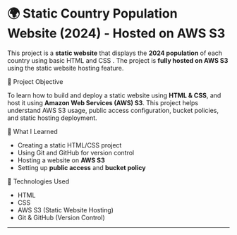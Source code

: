 
# 🌍 Static Country Population Website (2024) - Hosted on AWS S3

This project is a **static website** that displays the **2024 population** of each country using basic HTML and CSS . The project is **fully hosted on AWS S3** using the static website hosting feature.

📌 Project Objective

To learn how to build and deploy a static website using **HTML & CSS**, and host it using **Amazon Web Services (AWS) S3**. This project helps understand AWS S3 usage, public access configuration, bucket policies, and static hosting deployment.

 🧠 What I Learned

- Creating a static HTML/CSS project
- Using Git and GitHub for version control
- Hosting a website on **AWS S3**
- Setting up **public access** and **bucket policy**


 🔧 Technologies Used

- HTML
- CSS
- AWS S3 (Static Website Hosting)
- Git & GitHub (Version Control)

---

